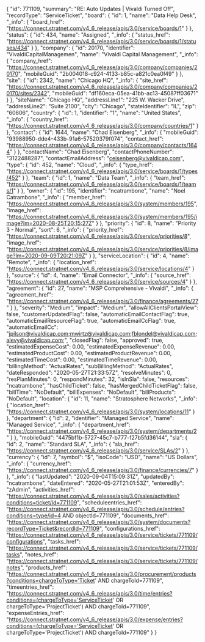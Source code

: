 {
        "id": 771109,
        "summary": "RE: Auto Updates | Vivaldi Turned Off",
        "recordType": "ServiceTicket",
        "board": {
            "id": 1,
            "name": "Data Help Desk",
            "_info": {
                "board_href": "https://connect.stratnet.com/v4_6_release/apis/3.0/service/boards/1"
            }
        },
        "status": {
            "id": 434,
            "name": "Assigned",
            "_info": {
                "status_href": "https://connect.stratnet.com/v4_6_release/apis/3.0/service/boards/1/statuses/434"
            }
        },
        "company": {
            "id": 20170,
            "identifier": "VivaldiCapitalManagemen",
            "name": "Vivaldi Capital Management",
            "_info": {
                "company_href": "https://connect.stratnet.com/v4_6_release/apis/3.0/company/companies/20170",
                "mobileGuid": "2b004018-c924-4133-b85c-a821c0ea0f49"
            }
        },
        "site": {
            "id": 2342,
            "name": "Chicago HQ",
            "_info": {
                "site_href": "https://connect.stratnet.com/v4_6_release/apis/3.0/company/companies/20170/sites/2342",
                "mobileGuid": "df160eca-05ea-41bb-ac13-45087ff03671"
            }
        },
        "siteName": "Chicago HQ",
        "addressLine1": "225 W. Wacker Drive",
        "addressLine2": "Suite 2100",
        "city": "Chicago",
        "stateIdentifier": "IL",
        "zip": "60606",
        "country": {
            "id": 1,
            "identifier": "1",
            "name": "United States",
            "_info": {
                "country_href": "https://connect.stratnet.com/v4_6_release/apis/3.0/company/countries/1"
            }
        },
        "contact": {
            "id": 1644,
            "name": "Chad Eisenberg",
            "_info": {
                "mobileGuid": "93988950-dde4-433b-91a6-57520379f074",
                "contact_href": "https://connect.stratnet.com/v4_6_release/apis/3.0/company/contacts/1644"
            }
        },
        "contactName": "Chad Eisenberg",
        "contactPhoneNumber": "3122488287",
        "contactEmailAddress": "ceisenberg@vivaldicap.com",
        "type": {
            "id": 452,
            "name": "Cloud",
            "_info": {
                "type_href": "https://connect.stratnet.com/v4_6_release/apis/3.0/service/boards/1/types/452"
            }
        },
        "team": {
            "id": 1,
            "name": "Data Team",
            "_info": {
                "team_href": "https://connect.stratnet.com/v4_6_release/apis/3.0/service/boards/1/teams/1"
            }
        },
        "owner": {
            "id": 195,
            "identifier": "ncatrambone",
            "name": "Noel Catrambone",
            "_info": {
                "member_href": "https://connect.stratnet.com/v4_6_release/apis/3.0/system/members/195",
                "image_href": "https://connect.stratnet.com/v4_6_release/apis/3.0/system/members/195/image?lm=2020-08-25T20:15:27Z"
            }
        },
        "priority": {
            "id": 8,
            "name": "Priority 3 - Normal",
            "sort": 6,
            "_info": {
                "priority_href": "https://connect.stratnet.com/v4_6_release/apis/3.0/service/priorities/8",
                "image_href": "https://connect.stratnet.com/v4_6_release/apis/3.0/service/priorities/8/image?lm=2020-09-09T20:21:09Z"
            }
        },
        "serviceLocation": {
            "id": 4,
            "name": "Remote",
            "_info": {
                "location_href": "https://connect.stratnet.com/v4_6_release/apis/3.0/service/locations/4"
            }
        },
        "source": {
            "id": 4,
            "name": "Email Connector",
            "_info": {
                "source_href": "https://connect.stratnet.com/v4_6_release/apis/3.0/service/sources/4"
            }
        },
        "agreement": {
            "id": 27,
            "name": "MSP Comprehensive - Vivaldi",
            "_info": {
                "agreement_href": "https://connect.stratnet.com/v4_6_release/apis/3.0/finance/agreements/27"
            }
        },
        "severity": "Medium",
        "impact": "Medium",
        "allowAllClientsPortalView": false,
        "customerUpdatedFlag": false,
        "automaticEmailContactFlag": true,
        "automaticEmailResourceFlag": true,
        "automaticEmailCcFlag": true,
        "automaticEmailCc": "jpilson@vivaldicap.com;mwirtz@vivaldicap.com;fblondel@vivaldicap.com;alevy@vivaldicap.com;",
        "closedFlag": false,
        "approved": true,
        "estimatedExpenseCost": 0.00,
        "estimatedExpenseRevenue": 0.00,
        "estimatedProductCost": 0.00,
        "estimatedProductRevenue": 0.00,
        "estimatedTimeCost": 0.00,
        "estimatedTimeRevenue": 0.00,
        "billingMethod": "ActualRates",
        "subBillingMethod": "ActualRates",
        "dateResponded": "2020-05-27T21:33:57Z",
        "resolveMinutes": 0,
        "resPlanMinutes": 0,
        "respondMinutes": 32,
        "isInSla": false,
        "resources": "ncatrambone",
        "hasChildTicket": false,
        "hasMergedChildTicketFlag": false,
        "billTime": "NoDefault",
        "billExpenses": "NoDefault",
        "billProducts": "NoDefault",
        "location": {
            "id": 11,
            "name": "Stratosphere Networks",
            "_info": {
                "location_href": "https://connect.stratnet.com/v4_6_release/apis/3.0/system/locations/11"
            }
        },
        "department": {
            "id": 2,
            "identifier": "Managed Service",
            "name": "Managed Service",
            "_info": {
                "department_href": "https://connect.stratnet.com/v4_6_release/apis/3.0/system/departments/2"
            }
        },
        "mobileGuid": "4475bf1b-5727-45c7-b777-f27b5fd36144",
        "sla": {
            "id": 2,
            "name": "Standard SLA",
            "_info": {
                "sla_href": "https://connect.stratnet.com/v4_6_release/apis/3.0/service/SLAs/2"
            }
        },
        "currency": {
            "id": 7,
            "symbol": "$",
            "isoCode": "USD",
            "name": "US Dollars",
            "_info": {
                "currency_href": "https://connect.stratnet.com/v4_6_release/apis/3.0/finance/currencies/7"
            }
        },
        "_info": {
            "lastUpdated": "2020-09-04T15:09:31Z",
            "updatedBy": "ncatrambone",
            "dateEntered": "2020-05-27T21:01:53Z",
            "enteredBy": "zAdmin",
            "activities_href": "https://connect.stratnet.com/v4_6_release/apis/3.0/sales/activities?conditions=ticket/id=771109",
            "scheduleentries_href": "https://connect.stratnet.com/v4_6_release/apis/3.0/schedule/entries?conditions=type/id=4 AND objectId=771109",
            "documents_href": "https://connect.stratnet.com/v4_6_release/apis/3.0/system/documents?recordType=Ticket&recordId=771109",
            "configurations_href": "https://connect.stratnet.com/v4_6_release/apis/3.0/service/tickets/771109/configurations",
            "tasks_href": "https://connect.stratnet.com/v4_6_release/apis/3.0/service/tickets/771109/tasks",
            "notes_href": "https://connect.stratnet.com/v4_6_release/apis/3.0/service/tickets/771109/notes",
            "products_href": "https://connect.stratnet.com/v4_6_release/apis/3.0/procurement/products?conditions=chargeToType='Ticket' AND chargeToId=771109",
            "timeentries_href": "https://connect.stratnet.com/v4_6_release/apis/3.0/time/entries?conditions=(chargeToType='ServiceTicket' OR chargeToType='ProjectTicket') AND chargeToId=771109",
            "expenseEntries_href": "https://connect.stratnet.com/v4_6_release/apis/3.0/expense/entries?conditions=(chargeToType='ServiceTicket' OR chargeToType='ProjectTicket') AND chargeToId=771109"
        }
    }

